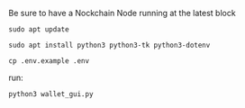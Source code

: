 Be sure to have a Nockchain Node running at the latest block

```
sudo apt update

sudo apt install python3 python3-tk python3-dotenv

cp .env.example .env
```

run:
```
python3 wallet_gui.py
```